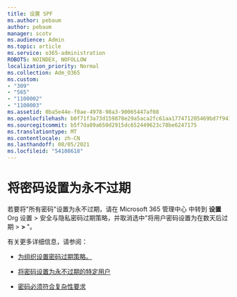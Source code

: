 ```yaml
---
title: 设置 SPF
ms.author: pebaum
author: pebaum
manager: scotv
ms.audience: Admin
ms.topic: article
ms.service: o365-administration
ROBOTS: NOINDEX, NOFOLLOW
localization_priority: Normal
ms.collection: Adm_O365
ms.custom:
- "309"
- "565"
- "1100002"
- "1100003"
ms.assetid: 0ba5e44e-f0ae-4978-98a3-90065447af08
ms.openlocfilehash: b0f71f3a73d159878e29a5aca2fc61aa177471205469bd7f941daf2a67bdcb68
ms.sourcegitcommit: b5f7da89a650d2915dc652449623c78be6247175
ms.translationtype: MT
ms.contentlocale: zh-CN
ms.lasthandoff: 08/05/2021
ms.locfileid: "54108618"
---
```

# <a name="set-passwords-to-never-expire"></a>将密码设置为永不过期

若要将"所有密码"设置为永不过期，请在 Microsoft 365 管理中心 中转到 **设置** Org 设置 > 安全与隐私密码过期策略，并取消选中"将用户密码设置为在数天后过期  >  **[](https://portal.office.com/adminportal/home#/settings/security)  >  [](https://portal.microsoft.com/Adminportal/Home#/Settings/SecurityPrivacy/:/Settings/L1/PasswordPolicy)**"。
  
有关更多详细信息，请参阅：

- [为组织设置密码过期策略。](https://docs.microsoft.com/microsoft-365/admin/manage/set-password-expiration-policy)
  
- [将密码设置为永不过期的特定用户](https://docs.microsoft.com/microsoft-365/admin/add-users/set-password-to-never-expire)

- [密码必须符合复杂性要求](https://docs.microsoft.com/windows/security/threat-protection/security-policy-settings/password-must-meet-complexity-requirements)
  